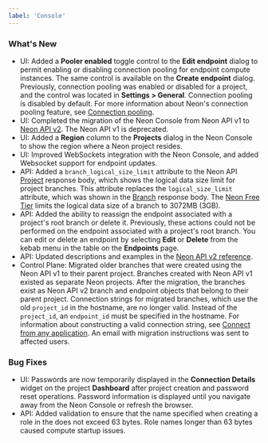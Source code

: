 ```yaml
---
label: 'Console'
---
```


### What's New

- UI: Added a **Pooler enabled** toggle control to the **Edit endpoint** dialog to permit enabling or disabling connection pooling for endpoint compute instances. The same control is available on the **Create endpoint** dialog. Previously,  connection pooling was enabled or disabled for a project, and the control was located in **Settings > General**. Connection pooling is disabled by default. For more information about Neon's connection pooling feature, see [Connection pooling](https://neon.tech/docs/connect/connection-pooling/).
- UI: Completed the migration of the Neon Console from Neon API v1 to [Neon API v2](https://neon.tech/api-reference/v2/). The Neon API v1 is deprecated.
- UI: Added a **Region** column to the **Projects** dialog in the Neon Console to show the region where a Neon project resides.
- UI: Improved WebSockets integration with the Neon Console, and added Websocket support for endpoint updates.
- API: Added a `branch_logical_size_limit` attribute to the Neon API [Project](https://neon.tech/api-reference/v2/#/Project) response body, which shows the logical data size limit for project branches. This attribute replaces the `logical_size_limit` attribute, which was shown in the [Branch](https://neon.tech/api-reference/v2/#/Branch) response body. The [Neon Free Tier](https://neon.tech/docs/introduction/technical-preview-free-tier/) limits the logical data size of a branch to 3072MB (3GB).
- API: Added the ability to reassign the endpoint associated with a project's root branch or delete it. Previously, these actions could not be performed on the endpoint associated with a project's root branch. You can edit or delete an endpoint by selecting **Edit** or **Delete** from the kebab menu in the table on the **Endpoints** page.
- API: Updated descriptions and examples in the [Neon API v2 reference](https://neon.tech/api-reference/v2/).
- Control Plane: Migrated older branches that were created using the Neon API v1 to their parent project. Branches created with Neon API v1 existed as separate Neon projects. After the migration, the branches exist as Neon API v2 branch and endpoint objects that belong to their parent project. Connection strings for migrated branches, which use the old `project_id` in the hostname, are no longer valid. Instead of the `project_id`, an  `endpoint_id` must be specified in the hostname. For information about constructing a valid connection string, see [Connect from any application](https://neon.tech/docs/connect/connect-from-any-app/). An email with migration instructions was sent to affected users.

### Bug Fixes

- UI: Passwords are now temporarily displayed in the **Connection Details** widget on the project **Dashboard** after project creation and password reset operations. Password information is displayed until you navigate away from the Neon Console or refresh the browser.
- API: Added validation to ensure that the name specified when creating a role in the does not exceed 63 bytes. Role names longer than 63 bytes caused compute startup issues.
